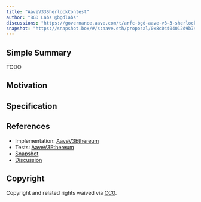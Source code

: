```yaml
---
title: "AaveV33SherlockContest"
author: "BGD Labs @bgdlabs"
discussions: "https://governance.aave.com/t/arfc-bgd-aave-v3-3-sherlock-contest/20498"
snapshot: "https://snapshot.box/#/s:aave.eth/proposal/0x8c04404012d9b74c3e7cebff2ddff3c9d40a280b4cfa7c2fca42be2a59b005ee"
---
```


## Simple Summary

TODO

## Motivation

## Specification

## References

- Implementation: [AaveV3Ethereum](https://github.com/bgd-labs/aave-proposals-v3/blob/main/src/20250106_AaveV3Ethereum_AaveV33SherlockContest/AaveV3Ethereum_AaveV33SherlockContest_20250106.sol)
- Tests: [AaveV3Ethereum](https://github.com/bgd-labs/aave-proposals-v3/blob/main/src/20250106_AaveV3Ethereum_AaveV33SherlockContest/AaveV3Ethereum_AaveV33SherlockContest_20250106.t.sol)
- [Snapshot](https://snapshot.box/#/s:aave.eth/proposal/0x8c04404012d9b74c3e7cebff2ddff3c9d40a280b4cfa7c2fca42be2a59b005ee)
- [Discussion](https://governance.aave.com/t/arfc-bgd-aave-v3-3-sherlock-contest/20498)

## Copyright

Copyright and related rights waived via [CC0](https://creativecommons.org/publicdomain/zero/1.0/).

